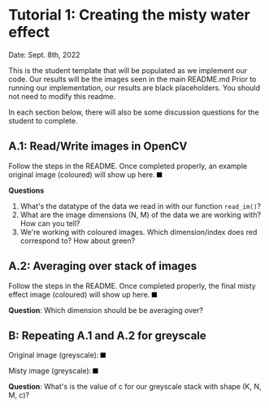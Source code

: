 # Tutorial 1: Creating the misty water effect

Date: Sept. 8th, 2022  

This is the student template that will be populated as we implement our code.
Our results will be the images seen in the main README.md
Prior to running our implementation, our results are black placeholders. You should not need to 
modify this readme. 

In each section below, there will also be some discussion questions for the student to complete.


## A.1: Read/Write images in OpenCV
Follow the steps in the README. Once completed properly, an example original
image (coloured) will show up here.
![misty0](results/original-colour.png)

**Questions**
1. What's the datatype of the data we read in with our function `read_im()`?  
2. What are the image dimensions (N, M) of the data we are working with? How can you tell?  
3. We're working with coloured images. Which dimension/index does red correspond to? How about green?

## A.2: Averaging over stack of images
Follow the steps in the README. Once completed properly, the final misty effect image
(coloured) will show up here.
![misty0](results/misty-colour.png)

**Question**: Which dimension should be be averaging over?


## B: Repeating A.1 and A.2 for greyscale
Original image (greyscale):
![misty0](results/original-grey.png)

Misty image (greyscale):
![misty0](results/misty-grey.png)

**Question**: What's is the value of c for our greyscale stack with shape (K, N, M, c)?
